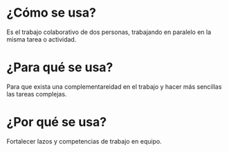 # ¿Cómo se usa?
Es el trabajo colaborativo de dos personas, trabajando en paralelo en la misma tarea o actividad.
# ¿Para qué se usa?
Para que exista una complementareidad en el trabajo y hacer más sencillas las tareas complejas. 
# ¿Por qué se usa?
Fortalecer lazos y competencias de trabajo en equipo.